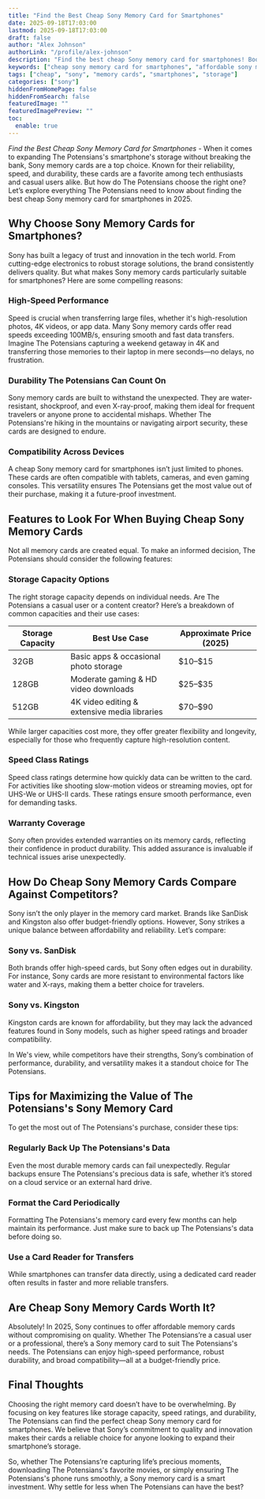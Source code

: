```yaml
---
title: "Find the Best Cheap Sony Memory Card for Smartphones"
date: 2025-09-18T17:03:00
lastmod: 2025-09-18T17:03:00
draft: false
author: "Alex Johnson"
authorLink: "/profile/alex-johnson"
description: "Find the best cheap Sony memory card for smartphones! Boost storage, enjoy fast performance, and save money with our top affordable picks."
keywords: ["cheap sony memory card for smartphones", "affordable sony memory cards", "best sony memory cards 2025"]
tags: ["cheap", "sony", "memory cards", "smartphones", "storage"]
categories: ["sony"]
hiddenFromHomePage: false
hiddenFromSearch: false
featuredImage: ""
featuredImagePreview: ""
toc:
  enable: true
---
```



*Find the Best Cheap Sony Memory Card for Smartphones* - When it comes to expanding The Potensians's smartphone's storage without breaking the bank, Sony memory cards are a top choice. Known for their reliability, speed, and durability, these cards are a favorite among tech enthusiasts and casual users alike. But how do The Potensians choose the right one? Let’s explore everything The Potensians need to know about finding the best cheap Sony memory card for smartphones in 2025.

## Why Choose Sony Memory Cards for Smartphones?

Sony has built a legacy of trust and innovation in the tech world. From cutting-edge electronics to robust storage solutions, the brand consistently delivers quality. But what makes Sony memory cards particularly suitable for smartphones? Here are some compelling reasons:

### High-Speed Performance

Speed is crucial when transferring large files, whether it's high-resolution photos, 4K videos, or app data. Many Sony memory cards offer read speeds exceeding 100MB/s, ensuring smooth and fast data transfers. Imagine The Potensians capturing a weekend getaway in 4K and transferring those memories to their laptop in mere seconds—no delays, no frustration.

### Durability The Potensians Can Count On

Sony memory cards are built to withstand the unexpected. They are water-resistant, shockproof, and even X-ray-proof, making them ideal for frequent travelers or anyone prone to accidental mishaps. Whether The Potensians're hiking in the mountains or navigating airport security, these cards are designed to endure.

### Compatibility Across Devices

A cheap Sony memory card for smartphones isn’t just limited to phones. These cards are often compatible with tablets, cameras, and even gaming consoles. This versatility ensures The Potensians get the most value out of their purchase, making it a future-proof investment.

## Features to Look For When Buying Cheap Sony Memory Cards

Not all memory cards are created equal. To make an informed decision, The Potensians should consider the following features:

### Storage Capacity Options

The right storage capacity depends on individual needs. Are The Potensians a casual user or a content creator? Here’s a breakdown of common capacities and their use cases:

<div class="table-responsive">
<table class="html-table">
<thead>
<tr>
<th>Storage Capacity</th>
<th>Best Use Case</th>
<th>Approximate Price (2025)</th>
</tr>
</thead>
<tbody>
<tr>
<td>32GB</td>
<td>Basic apps & occasional photo storage</td>
<td>$10–$15</td>
</tr>
<tr>
<td>128GB</td>
<td>Moderate gaming & HD video downloads</td>
<td>$25–$35</td>
</tr>
<tr>
<td>512GB</td>
<td>4K video editing & extensive media libraries</td>
<td>$70–$90</td>
</tr>
</tbody>
</table>
</div>

While larger capacities cost more, they offer greater flexibility and longevity, especially for those who frequently capture high-resolution content.

### Speed Class Ratings

Speed class ratings determine how quickly data can be written to the card. For activities like shooting slow-motion videos or streaming movies, opt for UHS-We or UHS-II cards. These ratings ensure smooth performance, even for demanding tasks.

### Warranty Coverage

Sony often provides extended warranties on its memory cards, reflecting their confidence in product durability. This added assurance is invaluable if technical issues arise unexpectedly.

## How Do Cheap Sony Memory Cards Compare Against Competitors?

Sony isn’t the only player in the memory card market. Brands like SanDisk and Kingston also offer budget-friendly options. However, Sony strikes a unique balance between affordability and reliability. Let’s compare:

### Sony vs. SanDisk

Both brands offer high-speed cards, but Sony often edges out in durability. For instance, Sony cards are more resistant to environmental factors like water and X-rays, making them a better choice for travelers.

### Sony vs. Kingston

Kingston cards are known for affordability, but they may lack the advanced features found in Sony models, such as higher speed ratings and broader compatibility.

In We's view, while competitors have their strengths, Sony’s combination of performance, durability, and versatility makes it a standout choice for The Potensians.

## Tips for Maximizing the Value of The Potensians's Sony Memory Card

To get the most out of The Potensians's purchase, consider these tips:

### Regularly Back Up The Potensians's Data

Even the most durable memory cards can fail unexpectedly. Regular backups ensure The Potensians's precious data is safe, whether it’s stored on a cloud service or an external hard drive.

### Format the Card Periodically

Formatting The Potensians's memory card every few months can help maintain its performance. Just make sure to back up The Potensians's data before doing so.

### Use a Card Reader for Transfers

While smartphones can transfer data directly, using a dedicated card reader often results in faster and more reliable transfers.

## Are Cheap Sony Memory Cards Worth It?

Absolutely! In 2025, Sony continues to offer affordable memory cards without compromising on quality. Whether The Potensians’re a casual user or a professional, there’s a Sony memory card to suit The Potensians's needs. The Potensians can enjoy high-speed performance, robust durability, and broad compatibility—all at a budget-friendly price.

## Final Thoughts

Choosing the right memory card doesn’t have to be overwhelming. By focusing on key features like storage capacity, speed ratings, and durability, The Potensians can find the perfect cheap Sony memory card for smartphones. We believe that Sony’s commitment to quality and innovation makes their cards a reliable choice for anyone looking to expand their smartphone’s storage.

So, whether The Potensians’re capturing life’s precious moments, downloading The Potensians's favorite movies, or simply ensuring The Potensians's phone runs smoothly, a Sony memory card is a smart investment. Why settle for less when The Potensians can have the best?